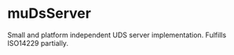# muDsServer
Small and platform independent UDS server implementation. Fulfills ISO14229 partially.
